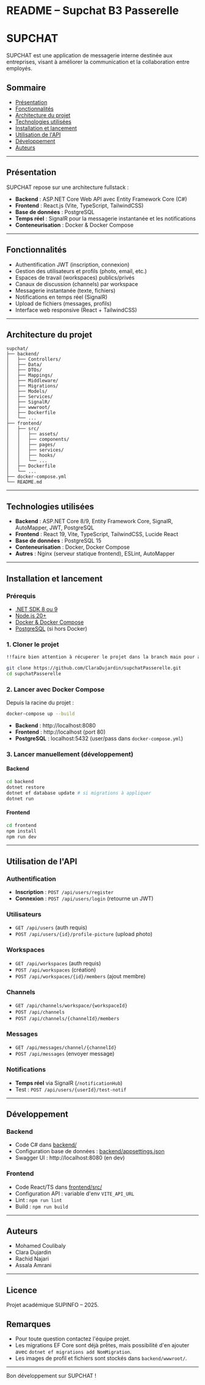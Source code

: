 # README – Supchat B3 Passerelle

# SUPCHAT

SUPCHAT est une application de messagerie interne destinée aux entreprises, visant à améliorer la communication et la collaboration entre employés.

## Sommaire

- [Présentation](#présentation)
- [Fonctionnalités](#fonctionnalités)
- [Architecture du projet](#architecture-du-projet)
- [Technologies utilisées](#technologies-utilisées)
- [Installation et lancement](#installation-et-lancement)
- [Utilisation de l'API](#utilisation-de-lapi)
- [Développement](#développement)
- [Auteurs](#auteurs)

---

## Présentation

SUPCHAT repose sur une architecture fullstack :

- **Backend** : ASP.NET Core Web API avec Entity Framework Core (C#)
- **Frontend** : React.js (Vite, TypeScript, TailwindCSS)
- **Base de données** : PostgreSQL
- **Temps réel** : SignalR pour la messagerie instantanée et les notifications
- **Conteneurisation** : Docker & Docker Compose

---

## Fonctionnalités

- Authentification JWT (inscription, connexion)
- Gestion des utilisateurs et profils (photo, email, etc.)
- Espaces de travail (workspaces) publics/privés
- Canaux de discussion (channels) par workspace
- Messagerie instantanée (texte, fichiers)
- Notifications en temps réel (SignalR)
- Upload de fichiers (messages, profils)
- Interface web responsive (React + TailwindCSS)

---

## Architecture du projet

```
supchat/
├── backend/
│   ├── Controllers/
│   ├── Data/
│   ├── DTOs/
│   ├── Mappings/
│   ├── Middleware/
│   ├── Migrations/
│   ├── Models/
│   ├── Services/
│   ├── SignalR/
│   ├── wwwroot/
│   ├── Dockerfile
│   └── ...
├── frontend/
│   ├── src/
│   │   ├── assets/
│   │   ├── components/
│   │   ├── pages/
│   │   ├── services/
│   │   ├── hooks/
│   │   └── ...
│   ├── Dockerfile
│   └── ...
├── docker-compose.yml
└── README.md
```

---

## Technologies utilisées

- **Backend** : ASP.NET Core 8/9, Entity Framework Core, SignalR, AutoMapper, JWT, PostgreSQL
- **Frontend** : React 19, Vite, TypeScript, TailwindCSS, Lucide React
- **Base de données** : PostgreSQL 15
- **Conteneurisation** : Docker, Docker Compose
- **Autres** : Nginx (serveur statique frontend), ESLint, AutoMapper

---

## Installation et lancement

### Prérequis

- [.NET SDK 8 ou 9](https://dotnet.microsoft.com/download)
- [Node.js 20+](https://nodejs.org/)
- [Docker & Docker Compose](https://www.docker.com/)
- [PostgreSQL](https://www.postgresql.org/) (si hors Docker)

### 1. Cloner le projet

```bash
!!faire bien attention à récuperer le projet dans la branch main pour avoir la version la plus complète et actuelle de notre projet.!!

git clone https://github.com/ClaraDujardin/supchatPasserelle.git
cd supchatPasserelle
```

### 2. Lancer avec Docker Compose

Depuis la racine du projet :

```bash
docker-compose up --build
```

- **Backend** : http://localhost:8080
- **Frontend** : http://localhost (port 80)
- **PostgreSQL** : localhost:5432 (user/pass dans `docker-compose.yml`)

### 3. Lancer manuellement (développement)

#### Backend

```bash
cd backend
dotnet restore
dotnet ef database update # si migrations à appliquer
dotnet run
```

#### Frontend

```bash
cd frontend
npm install
npm run dev
```

---

## Utilisation de l'API

### Authentification

- **Inscription** : `POST /api/users/register`
- **Connexion** : `POST /api/users/login` (retourne un JWT)

### Utilisateurs

- `GET /api/users` (auth requis)
- `POST /api/users/{id}/profile-picture` (upload photo)

### Workspaces

- `GET /api/workspaces` (auth requis)
- `POST /api/workspaces` (création)
- `POST /api/workspaces/{id}/members` (ajout membre)

### Channels

- `GET /api/channels/workspace/{workspaceId}`
- `POST /api/channels`
- `POST /api/channels/{channelId}/members`

### Messages

- `GET /api/messages/channel/{channelId}`
- `POST /api/messages` (envoyer message)

### Notifications

- **Temps réel** via SignalR (`/notificationHub`)
- Test : `POST /api/users/{userId}/test-notif`

---

## Développement

### Backend

- Code C# dans [backend/](backend/)
- Configuration base de données : [backend/appsettings.json](backend/appsettings.json)
- Swagger UI : http://localhost:8080 (en dev)

### Frontend

- Code React/TS dans [frontend/src/](frontend/src/)
- Configuration API : variable d'env `VITE_API_URL`
- Lint : `npm run lint`
- Build : `npm run build`

---

## Auteurs

- Mohamed Coulibaly
- Clara Dujardin
- Rachid Najari
- Assala Amrani

---

## Licence

Projet académique SUPINFO – 2025.  

## Remarques

- Pour toute question contactez l'équipe projet.
- Les migrations EF Core sont déjà prêtes, mais possibilité d'en ajouter avec `dotnet ef migrations add NomMigration`.
- Les images de profil et fichiers sont stockés dans `backend/wwwroot/`.

---

Bon développement sur SUPCHAT !
